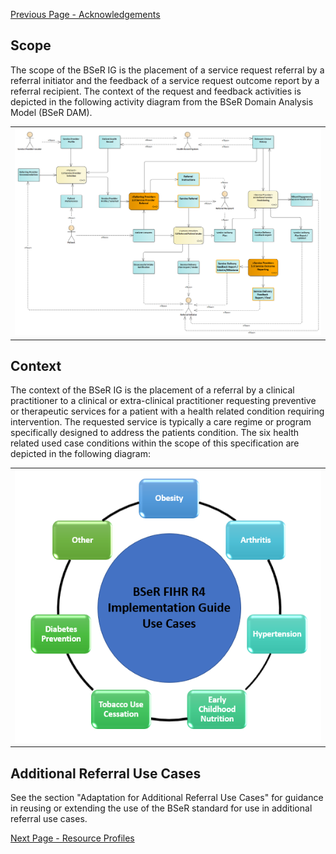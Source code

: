 [Previous Page - Acknowledgements](Acknowledgements.html)

## Scope

The scope of the BSeR IG is the placement of a service request referral by a referral initiator and the feedback of a service request outcome report by a referral recipient. The context of the request and feedback activities is depicted in the following activity diagram from the BSeR Domain Analysis Model (BSeR DAM).

<center><table><tr><td><img src="Activities.png" style="width:100%;"/></td></tr></table></center>

## Context

The context of the BSeR IG is the placement of a referral by a clinical practitioner to a clinical or extra-clinical practitioner requesting preventive or therapeutic services for a patient with a health related condition requiring intervention. The requested service is typically a care regime or program specifically designed to address the patients condition. The six health related used case conditions within the scope of this specification are depicted in the following diagram:
<center>
<table><tr><td><img src="BSeR IG Referral Use Cases.png" style="width:100%;"/></td></tr></table>
</center>

## Additional Referral Use Cases

See the section "Adaptation for Additional Referral Use Cases" for guidance in reusing or extending the use of the BSeR standard for use in additional referral use cases.


[Next Page - Resource Profiles](ResourceProfiles.html)